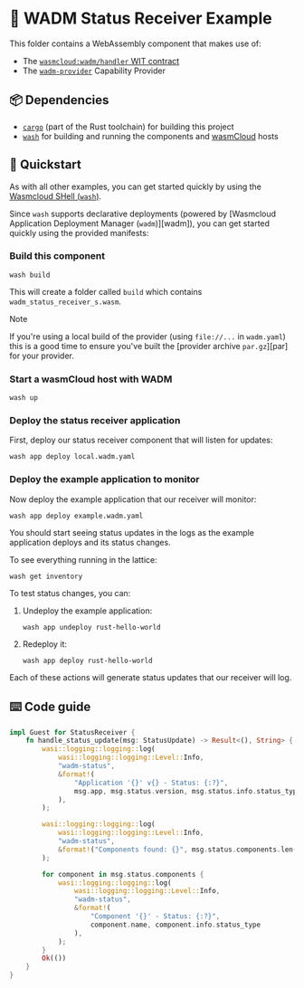 # 📡 WADM Status Receiver Example

This folder contains a WebAssembly component that makes use of:

- The [`wasmcloud:wadm/handler` WIT contract][contract]
- The [`wadm-provider`][provider] Capability Provider

[contract]: https://github.com/wasmCloud/wasmCloud/blob/main/examples/rust/components/wadm-status-receiver/wit/deps/wasmcloud-wadm-0.2.0/package.wit
[provider]: https://github.com/wasmCloud/wasmCloud/tree/main/crates/provider-wadm

## 📦 Dependencies

- [`cargo`][cargo] (part of the Rust toolchain) for building this project
- [`wash`][wash] for building and running the components and [wasmCloud][wasmcloud] hosts

[cargo]: https://doc.rust-lang.org/cargo/
[wash]: https://github.com/wasmCloud/wash

## 👟 Quickstart

As with all other examples, you can get started quickly by using the [Wasmcloud SHell (`wash`)][wash].

Since `wash` supports declarative deployments (powered by [Wasmcloud Application Deployment Manager (`wadm`)][wadm]), you can get started quickly using the provided manifests:

### Build this component

```console
wash build
```

This will create a folder called `build` which contains `wadm_status_receiver_s.wasm`.

> [!NOTE]
> If you're using a local build of the provider (using `file://...` in `wadm.yaml`) this is a good time to ensure you've built the [provider archive `par.gz`][par] for your provider.

### Start a wasmCloud host with WADM

```console
wash up
```

### Deploy the status receiver application

First, deploy our status receiver component that will listen for updates:

```console
wash app deploy local.wadm.yaml
```

### Deploy the example application to monitor

Now deploy the example application that our receiver will monitor:

```console
wash app deploy example.wadm.yaml
```

You should start seeing status updates in the logs as the example application deploys and its status changes.

To see everything running in the lattice:

```console
wash get inventory
```

To test status changes, you can:
1. Undeploy the example application:
   ```console
   wash app undeploy rust-hello-world
   ```
2. Redeploy it:
   ```console
   wash app deploy rust-hello-world
   ```

Each of these actions will generate status updates that our receiver will log.

## ⌨️ Code guide

```rust
impl Guest for StatusReceiver {
    fn handle_status_update(msg: StatusUpdate) -> Result<(), String> {
        wasi::logging::logging::log(
            wasi::logging::logging::Level::Info,
            "wadm-status",
            &format!(
                "Application '{}' v{} - Status: {:?}",
                msg.app, msg.status.version, msg.status.info.status_type
            ),
        );

        wasi::logging::logging::log(
            wasi::logging::logging::Level::Info,
            "wadm-status",
            &format!("Components found: {}", msg.status.components.len()),
        );

        for component in msg.status.components {
            wasi::logging::logging::log(
                wasi::logging::logging::Level::Info,
                "wadm-status",
                &format!(
                    "Component '{}' - Status: {:?}",
                    component.name, component.info.status_type
                ),
            );
        }
        Ok(())
    }
}
```

[wasmcloud]: https://wasmcloud.com/docs/intro
